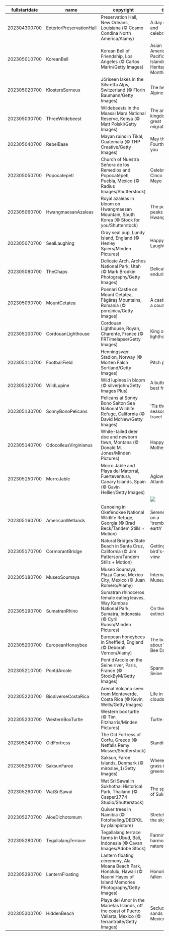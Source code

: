 |fullstartdate|name|copyright|title|image|
|--|--|--|--|--|
202304300700|ExteriorPreservationHall|Preservation Hall, New Orleans, Louisiana (© Cosmo Condina North America/Alamy)|A day of swing and celebration|![](/en-US/2023/05/202304300700ExteriorPreservationHall.jpg)|
202305010700|KoreanBell|Korean Bell of Friendship, Los Angeles (© Carlos Marin/Getty Images)|Asian American and Pacific Islander Heritage Month|![](/en-US/2023/05/202305010700KoreanBell.jpg)|
202305020700|KlostersSerneus|Jöriseen lakes in the Silvretta Alps, Switzerland (© Florin Baumann/Getty Images)|The height of Alpine beauty|![](/en-US/2023/05/202305020700KlostersSerneus.jpg)|
202305030700|ThreeWildebeest|Wildebeests in the Maasai Mara National Reserve, Kenya (© Matt Polski/Getty Images)|The animal kingdom's great migration|![](/en-US/2023/05/202305030700ThreeWildebeest.jpg)|
202305040700|RebelBase|Mayan ruins in Tikal, Guatemala (© THP Creative/Getty Images)|May the Fourth be with you|![](/en-US/2023/05/202305040700RebelBase.jpg)|
202305050700|Popocatepetl|Church of Nuestra Señora de los Remedios and Popocatépetl, Puebla, Mexico (© Radius Images/Shutterstock)|Celebrating Cinco de Mayo|![](/en-US/2023/05/202305050700Popocatepetl.jpg)|
202305060700|HwangmaesanAzaleas|Royal azaleas in bloom on Hwangmaesan Mountain, South Korea (© Stock for you/Shutterstock)|The purple peaks of Hwangmaesan|![](/en-US/2023/05/202305060700HwangmaesanAzaleas.jpg)|
202305070700|SealLaughing|Gray seal pup, Lundy Island, England (© Henley Spiers/Minden Pictures)|Happy World Laughter Day!|![](/en-US/2023/05/202305070700SealLaughing.jpg)|
202305080700|TheChaps|Delicate Arch, Arches National Park, Utah (© Mark Brodkin Photography/Getty Images)|Delicate but enduring|![](/en-US/2023/05/202305080700TheChaps.jpg)|
202305090700|MountCetatea|Poenari Castle on Mount Cetatea, Făgăraș Mountains, Romania (© porojnicu/Getty Images)|A castle fit for a count|![](/en-US/2023/05/202305090700MountCetatea.jpg)|
202305100700|CordouanLighthouse|Cordouan Lighthouse, Royan, Charente, France (© FRTimelapse/Getty Images)|King of lighthouses|![](/en-US/2023/05/202305100700CordouanLighthouse.jpg)|
202305110700|FootballField|Henningsvær Stadion, Norway (© Morten Falch Sortland/Getty Images)|Pitch perfect|![](/en-US/2023/05/202305110700FootballField.jpg)|
202305120700|WildLupine|Wild lupines in bloom (© silverjohn/Getty Images Plus)|A butterfly's best friend|![](/en-US/2023/05/202305120700WildLupine.jpg)|
202305130700|SonnyBonoPelicans|Pelicans at Sonny Bono Salton Sea National Wildlife Refuge, California (© David McNew/Getty Images)|'Tis the season for travel|![](/en-US/2023/05/202305130700SonnyBonoPelicans.jpg)|
202305140700|OdocoileusVirginianus|White-tailed deer doe and newborn fawn, Montana (© Donald M. Jones/Minden Pictures)|Happy Mother's Day!|![](/en-US/2023/05/202305140700OdocoileusVirginianus.jpg)|
202305150700|MorroJable|Morro Jable and Playa del Matorral, Fuerteventura, Canary Islands, Spain (© Gavin Hellier/Getty Images)|Aglow in the Atlantic|![](/en-US/2023/05/202305150700MorroJable.jpg)|
||||![](/en-US/2023/05/.jpg)|
202305160700|AmericanWetlands|Canoeing in Okefenokee National Wildlife Refuge, Georgia (© Brad Beck/Tandem Stills + Motion)|Serene waters on a 'trembling earth'|![](/en-US/2023/05/202305160700AmericanWetlands.jpg)|
202305170700|CormorantBridge|Natural Bridges State Beach in Santa Cruz, California (© Jim Patterson/Tandem Stills + Motion)|Getting a bird's-eye view|![](/en-US/2023/05/202305170700CormorantBridge.jpg)|
202305180700|MuseoSoumaya|Museo Soumaya, Plaza Carso, Mexico City, Mexico (© Juan Romero/Alamy)|International Museum Day|![](/en-US/2023/05/202305180700MuseoSoumaya.jpg)|
202305190700|SumatranRhino|Sumatran rhinoceros female eating leaves, Way Kambas National Park, Sumatra, Indonesia (© Cyril Ruoso/Minden Pictures)|On the edge of extinction|![](/en-US/2023/05/202305190700SumatranRhino.jpg)|
202305200700|EuropeanHoneybee|European honeybees in Sheffield, England (© Deborah Vernon/Alamy)|The buzz about World Bee Day|![](/en-US/2023/05/202305200700EuropeanHoneybee.jpg)|
202305210700|PontdArcole|Pont d’Arcole on the Seine river, Paris, France (© StockByM/Getty Images)|Spanning the Seine|![](/en-US/2023/05/202305210700PontdArcole.jpg)|
202305220700|BiodiverseCostaRica|Arenal Volcano seen from Monteverde, Costa Rica (© Kevin Wells/Getty Images)|Life in the clouds|![](/en-US/2023/05/202305220700BiodiverseCostaRica.jpg)|
202305230700|WesternBoxTurtle|Western box turtle (© Tim Fitzharris/Minden Pictures)|Turtle power!|![](/en-US/2023/05/202305230700WesternBoxTurtle.jpg)|
202305240700|OldFortress|The Old Fortress of Corfu, Greece (© Netfalls Remy Musser/Shutterstock)|Standing firm|![](/en-US/2023/05/202305240700OldFortress.jpg)|
202305250700|SaksunFaroe|Saksun, Faroe Islands, Denmark (© miroslav_1/Getty Images)|Where the grass is greener|![](/en-US/2023/05/202305250700SaksunFaroe.jpg)|
202305260700|WatSriSawai|Wat Sri Sawai in Sukhothai Historical Park, Thailand (© Casper1774 Studio/Shutterstock)|The splendors of Sukhothai|![](/en-US/2023/05/202305260700WatSriSawai.jpg)|
202305270700|AloeDichotomum|Quiver trees in Namibia (© Fotofeeling/DEEPOL by plainpicture)|Stretching to the sky|![](/en-US/2023/05/202305270700AloeDichotomum.jpg)|
202305280700|TegallalangTerrace|Tegallalang terrace farms in Ubud, Bali, Indonesia (© Cavan Images/Adobe Stock)|Farming in harmony with nature|![](/en-US/2023/05/202305280700TegallalangTerrace.jpg)|
202305290700|LanternFloating|Lantern floating ceremony, Ala Moana Beach Park, Honolulu, Hawaii (© Naomi Hayes of Island Memories Photography/Getty Images)|Honoring the fallen|![](/en-US/2023/05/202305290700LanternFloating.jpg)|
202305300700|HiddenBeach|Playa del Amor in the Marietas Islands, off the coast of Puerto Vallarta, Mexico (© ferrantraite/Getty Images)|Secluded sands in Mexico|![](/en-US/2023/05/202305300700HiddenBeach.jpg)|
